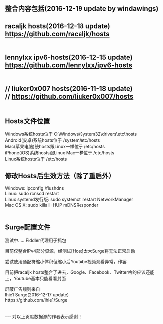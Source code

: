 整合内容包括(2016-12-19 update by windawings)<br />
---
racaljk hosts(2016-12-18 update)<br />
https://github.com/racaljk/hosts<br />
<br />
<br />
lennylxx ipv6-hosts(2016-12-15 update)<br />
https://github.com/lennylxx/ipv6-hosts<br />
<br />
<br />
// liuker0x007 hosts(2016-11-18 update)<br />
// https://github.com/liuker0x007/hosts<br />
<br />
<br />
Hosts文件位置<br />
---
Windows系统hosts位于 C:\Windows\System32\drivers\etc\hosts<br />
Android(安卓)系统hosts位于 /system/etc/hosts<br />
Mac(苹果电脑)统hosts跟Linux一样位于 /etc/hosts<br />
iPhone(iOS)系统hosts跟Linux Mac一样位于 /etc/hosts<br />
Linux系统hosts位于 /etc/hosts<br />

修改Hosts后生效方法（除了重启外）<br />
---
Windows: ipconfig /flushdns<br />
Linux: sudo rcnscd restart<br />
Linux systemd发行版: sudo systemctl restart NetworkManager<br />
Mac OS X: sudo killall -HUP mDNSResponder<br />
<br />

Surge配置文件<br />
---
<p>
	测试中……Fiddler代理用于抓包
</p>
<p>
	目前仅整合IPv4部分资源，经测试[Host]太大Surge将无法正常启动
</p>
<p>
	尝试使用通配符缩小体积但缩小后Youtube视频观看异常，作罢
</p>
<p>
	目前把racaljk hosts整合了进去，Google、Facebook、Twitter啥的应该还能上，Youtube基本只能看看封面
</p>
屏蔽广告规则来自<br />
lhie1 Surge(2016-12-17 update)<br />
https://github.com/lhie1/Surge<br />
<br />
<br />
---
对以上贡献数据源的作者表示感谢！
